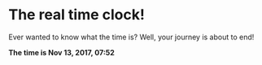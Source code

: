 # The real time clock!

Ever wanted to know what the time is? Well, your journey is about to end!

**The time is Nov 13, 2017, 07:52**